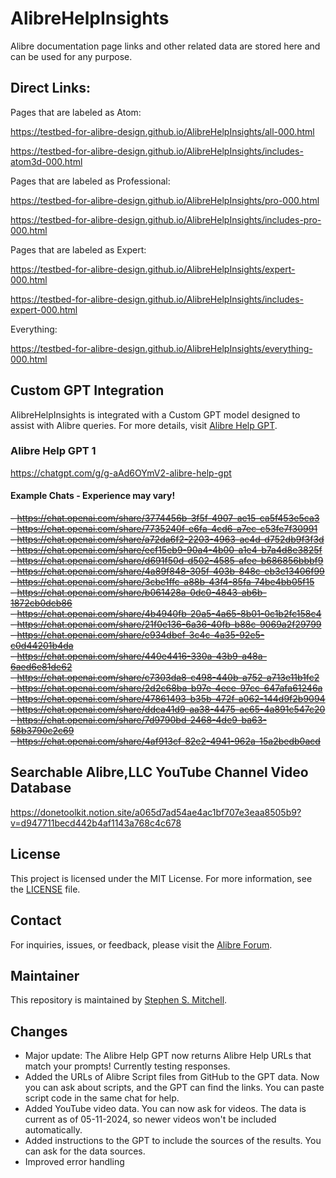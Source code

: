 # AlibreHelpInsights

Alibre documentation page links and other related data are stored here and can be used for any purpose.

## Direct Links:

Pages that are labeled as Atom:

https://testbed-for-alibre-design.github.io/AlibreHelpInsights/all-000.html

https://testbed-for-alibre-design.github.io/AlibreHelpInsights/includes-atom3d-000.html

Pages that are labeled as  Professional:

https://testbed-for-alibre-design.github.io/AlibreHelpInsights/pro-000.html

https://testbed-for-alibre-design.github.io/AlibreHelpInsights/includes-pro-000.html

Pages that are labeled as Expert:

https://testbed-for-alibre-design.github.io/AlibreHelpInsights/expert-000.html

https://testbed-for-alibre-design.github.io/AlibreHelpInsights/includes-expert-000.html

Everything:

https://testbed-for-alibre-design.github.io/AlibreHelpInsights/everything-000.html

## Custom GPT Integration

AlibreHelpInsights is integrated with a Custom GPT model designed to assist with Alibre queries. For more details, visit [Alibre Help GPT](https://chat.openai.com/g/g-nJiee9xoT-alibre-help-gpt-2).

### Alibre Help GPT 1

https://chatgpt.com/g/g-aAd6OYmV2-alibre-help-gpt

#### Example Chats - Experience may vary!

~~- https://chat.openai.com/share/3774456b-3f5f-4907-ae15-ca5f453e5ca3~~  
~~- https://chat.openai.com/share/7735240f-e6fa-4cd6-a7ec-c53fe7f30991~~  
~~- https://chat.openai.com/share/a72da6f2-2203-4963-ac4d-d752db9f3f3d~~  
~~- https://chat.openai.com/share/ecf15eb9-90a4-4b00-a1e4-b7a4d8e3825f~~  
~~- https://chat.openai.com/share/d691f50d-d502-4585-afee-b686856bbbf9~~  
~~- https://chat.openai.com/share/4a89f848-305f-403b-848c-eb3e13406f99~~  
~~- https://chat.openai.com/share/3cbe1ffc-a88b-43f4-85fa-74be4bb05f15~~  
~~- https://chat.openai.com/share/b061428a-0dc0-4843-ab6b-1872cb0dcb86~~  
~~- https://chat.openai.com/share/4b4940fb-20a5-4a65-8b01-0c1b2fc158c4~~  
~~- https://chat.openai.com/share/21f0e136-6a36-40fb-b88c-9069a2f29799~~  
~~- https://chat.openai.com/share/e934dbef-3c4c-4a35-92e5-c0d44201b4da~~  
~~- https://chat.openai.com/share/440e4416-330a-43b9-a48a-6aed6e81de62~~  
~~- https://chat.openai.com/share/c7303da8-c498-440b-a752-a713e11b1fc2~~  
~~- https://chat.openai.com/share/2d2c68ba-b97e-4ece-97cc-647afa61246a~~  
~~- https://chat.openai.com/share/47861493-b35b-472f-a062-144d9f2b9094~~  
~~- https://chat.openai.com/share/ddca41d9-aa38-4475-ac65-4a891c547c20~~  
~~- https://chat.openai.com/share/7d9790bd-2468-4de9-ba63-58b3790c2c69~~  
~~- https://chat.openai.com/share/4af913cf-82e2-4941-962a-15a2bedb0acd~~  

## Searchable Alibre,LLC YouTube Channel Video Database

https://donetoolkit.notion.site/a065d7ad54ae4ac1bf707e3eaa8505b9?v=d947711becd442b4af1143a768c4c678

## License

This project is licensed under the MIT License. For more information, see the [LICENSE](LICENSE) file.

## Contact

For inquiries, issues, or feedback, please visit the [Alibre Forum](https://www.alibre.com/forum/index.php).

## Maintainer

This repository is maintained by [Stephen S. Mitchell](https://github.com/stephensmitchell).

## Changes

- Major update: The Alibre Help GPT now returns Alibre Help URLs that match your prompts! Currently testing responses.
- Added the URLs of Alibre Script files from GitHub to the GPT data. Now you can ask about scripts, and the GPT can find the links. You can paste script code in the same chat for help.
- Added YouTube video data. You can now ask for videos. The data is current as of 05-11-2024, so newer videos won't be included automatically.
- Added instructions to the GPT to include the sources of the results. You can ask for the data sources.
- Improved error handling
